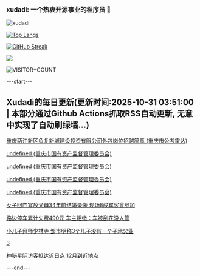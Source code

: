 ### xudadi: 一个热衷开源事业的程序员 👋

![xudadi](https://github-readme-stats-git-masterorgs-github-readme-stats-team.vercel.app/api?username=xudadi)

[![Top Langs](https://github-readme-stats.vercel.app/api/top-langs/?username=xudadi)](https://github.com/anuraghazra/github-readme-stats)

[![GitHub Streak](https://streak-stats.demolab.com?user=xudadi&locale=zh_Hans)](https://git.io/streak-stats)

![](https://raw.githubusercontent.com/xudadi/xudadi/main/assets/github-contribution-grid-snake.svg)

![VISITOR+COUNT](https://komarev.com/ghpvc/?username=xudadi&label=VISITOR+COUNT)


---start---

## Xudadi的每日更新(更新时间:2025-10-31 03:51:00 | 本部分通过Github Actions抓取RSS自动更新, 无意中实现了自动刷绿墙...)

[重庆两江新区鱼复新城建设投资有限公司外包岗位招聘简章 (重庆市公考雷达)](https://www.gongkaoleida.com/article/2669694)

[undefined (重庆市国有资产监督管理委员会)](https://dadilab.github.io/feeds/all.xml)

[undefined (重庆市国有资产监督管理委员会)](https://dadilab.github.io/feeds/all.xml)

[undefined (重庆市国有资产监督管理委员会)](https://dadilab.github.io/feeds/all.xml)

[undefined (重庆市国有资产监督管理委员会)](https://dadilab.github.io/feeds/all.xml)

[女子回门宴放父母34年前结婚录像 现场8成宾客曾参加](https://m.163.com/news/article/KD54ITOG053469LG.html)

[路边停车累计欠费490元 车主拒缴：车被刮花没人管](https://m.163.com/news/article/KD52SOON0514D3UH.html)

[小儿子拜师少林寺 邹市明称3个儿子没有一个子承父业](https://m.163.com/news/article/KD524TOO0514R9OJ.html)

[3](https://m.163.com/touch/news/sub/domestic)

[神秘星际访客抵达近日点 12月到近地点](https://m.163.com/news/article/KD51J31V051492T3.html)

---end---
